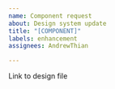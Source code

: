 ```yaml
---
name: Component request
about: Design system update
title: "[COMPONENT]"
labels: enhancement
assignees: AndrewThian

---
```


Link to design file
